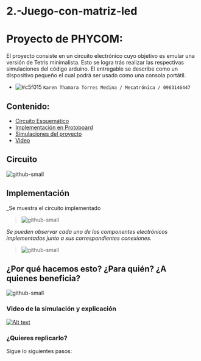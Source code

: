 # 2.-Juego-con-matriz-led

# Proyecto de PHYCOM: 

El proyecto consiste en un circuito electrónico cuyo objetivo es emular una versión de Tetris minimalista. Esto se logra trás realizar las respectivas simulaciones del código arduino. El entregable se describe como un dispositivo pequeño el cual podrá ser usado como una consola portátil.

- ![#c5f015](https://via.placeholder.com/15/c5f015/000000?text=+) `Karen Thamara Torres Medina / Mecatrónica / 0963146447`

## Contenido:
  - [Circuito Esquemático](#Circuito) 
  - [Implementación en Protoboard](#Implementación) 
  - [Simulaciones del proyecto](#Simulaciones) 
  - [Video](#Video) 

## Circuito

![github-small](https://github.com/PhycomEspol/2.-Juego-con-matriz-led/tree/main/imagenes/Circuito.png)

## Implementación

_Se muestra el circuito implementado 
> ![github-small](https://github.com/PhycomEspol/2.-Juego-con-matriz-led/tree/main/imagenes/implementacion1.jpeg)

_Se pueden observar cada uno de los componentes electrónicos implementados junto a sus correspondientes conexiones._
> ![github-small](https://github.com/PhycomEspol/2.-Juego-con-matriz-led/tree/main/imagenes/implementacion2.jpeg)

## ¿Por qué hacemos esto? ¿Para quién? ¿A quienes beneficia?

![github-small](https://github.com/PhycomEspol/2.-Juego-con-matriz-led/blob/main/imagenes/beneficios.png)


### Video de la simulación y explicación

[![Alt text](https://img.youtube.com/vi/j09j6VTBq4k/0.jpg)](https://www.youtube.com/watch?v=j09j6VTBq4k)


### ¿Quieres replicarlo?

Sigue lo siguientes pasos:

